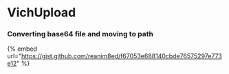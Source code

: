 # VichUpload

### Converting base64 file and moving to path

{% embed url="https://gist.github.com/reanim8ed/f67053e688140cbde76575297e773e12" %}
